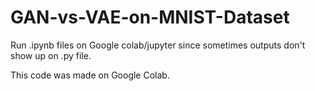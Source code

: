# GAN-vs-VAE-on-MNIST-Dataset

Run .ipynb files on Google colab/jupyter since sometimes outputs don't show up on .py file.

This code was made on Google Colab.
